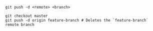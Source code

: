 ```shell
git push -d <remote> <branch>
```

```shell
git checkout master
git push -d origin feature-branch # Deletes the `feature-branch` remote branch 
```
